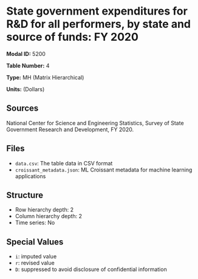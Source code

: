# State government expenditures for R&D for all performers, by state and source of funds: FY 2020

**Modal ID:** 5200

**Table Number:** 4

**Type:** MH (Matrix Hierarchical)

**Units:** (Dollars)

## Sources

National Center for Science and Engineering Statistics, Survey of State Government Research and Development, FY 2020.

## Files

- `data.csv`: The table data in CSV format
- `croissant_metadata.json`: ML Croissant metadata for machine learning applications

## Structure

- Row hierarchy depth: 2
- Column hierarchy depth: 2
- Time series: No

## Special Values

- `i`: imputed value
- `r`: revised value
- `D`: suppressed to avoid disclosure of confidential information
